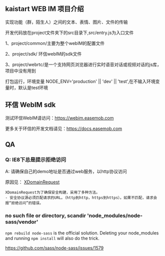 ##  kaistart WEB IM 项目介绍

 实现功能（群，陌生人）之间的文本、表情、图片、文件的传输

 开发代码放在project文件夹下的src目录下,src/entry.js为入口文件 

 1、project/common/主要为整个webIM的配置文件

 2、project/sdk/ 环信webIM的sdk文件
 
 3、project/webrtc/是一个支持网页浏览器进行实时语音对话或视频对话的js库，项目中没有用到


打包运行，环境变量 NODE_ENV='production' || 'dev' || 'test',在不输入环境变量时，默认是test环境





## 环信 WebIM sdk

测试环信WebIM请访问：https://webim.easemob.com

更多关于环信的开发文档请见：https://docs.easemob.com


## 

## QA

### Q: IE8下总是提示**拒绝访问**

A: 请确保自己的demo地址是否通过web服务，以http协议访问
   
原因见： [XDomainRequest](https://developer.mozilla.org/zh-CN/docs/Web/API/XDomainRequest)

```
XDomainRequest为了确保安全构建，采用了多种方法。
- 安全协议源必须匹配请求的URL。（http到http，https到https）。如果不匹配，请求会报“拒绝访问”的错误。
```


### no such file or directory, scandir 'node_modules/node-sass/vendor'

`npm rebuild node-sass` is the official solution. Deleting your node_modules and running `npm install` will also do the trick.

https://github.com/sass/node-sass/issues/1579




